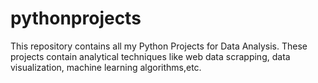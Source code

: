 # pythonprojects
This repository contains all my Python Projects for Data Analysis. These projects contain analytical techniques like web data scrapping, data visualization, machine learning algorithms,etc.
